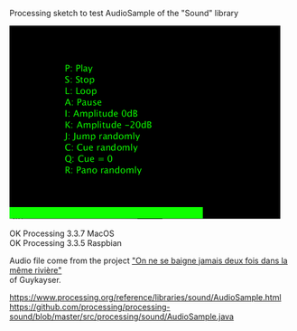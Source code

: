 Processing sketch to test AudioSample of the "Sound" library

![Texte alternatif](AudioSampleSound2P3.png)

OK Processing 3.3.7 MacOS  
OK Processing 3.3.5 Raspbian  

Audio file come from the project ["On ne se baigne jamais deux fois dans la même rivière"](https://guykayser.autoportrait.com/autoportrait-collec/on-ne-se-baigne-jamais-deux-fois-dans-la-meme-riviere)  
of Guykayser.  

https://www.processing.org/reference/libraries/sound/AudioSample.html  
https://github.com/processing/processing-sound/blob/master/src/processing/sound/AudioSample.java
